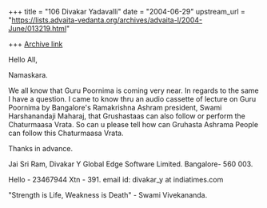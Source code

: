 +++
title = "106 Divakar Yadavalli"
date = "2004-06-29"
upstream_url = "https://lists.advaita-vedanta.org/archives/advaita-l/2004-June/013219.html"

+++
[Archive link](https://lists.advaita-vedanta.org/archives/advaita-l/2004-June/013219.html)

Hello All,

Namaskara.

We all know that Guru Poornima is coming very near. In regards to the same I
have  a question.
I came to know thru an audio cassette of lecture on Guru Poornima  by
Bangalore's  Ramakrishna Ashram president, Swami Harshanandaji Maharaj, that
Grushastaas can also follow or perform the Chaturmaasa Vrata.
So can u please tell how can Gruhasta Ashrama People can follow this
Chaturmaasa Vrata.

Thanks in advance.

Jai Sri Ram,
Divakar Y
Global Edge Software Limited.
Bangalore- 560 003.

Hello - 23467944  Xtn - 391.
email id: divakar_y at indiatimes.com

"Strength is Life, Weakness is Death" - Swami Vivekananda.



